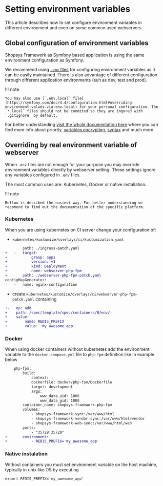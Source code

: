 # Setting environment variables

This article describes how to set configure environment variables in different environment and even on some common used webservers.

## Global configuration of environment variables

Shopsys Framework as Symfony based application is using the same environment configuration as Symfony.

We recommend using [`.env` files](https://symfony.com/doc/4.4/configuration.html#configuring-environment-variables-in-env-files) for configuring environment variables as it can be easily maintained. There is also advantage of different configuration through different application environments (suh as dev, test and prod).

!!! note

    You may also use [`.env.local` file](https://symfony.com/doc/4.4/configuration.html#overriding-environment-values-via-env-local) for your personal configuration. The `*.local` files should not be commited so they are ingored with `.gitignore` by default.

For better understanding [visit the whole documentation here](https://symfony.com/doc/4.4/configuration.html#configuration-environments) where you can find more info about priority, [variables encrypting](https://symfony.com/doc/4.4/configuration.html#encrypting-environment-variables-secrets), [syntax](https://symfony.com/doc/4.4/configuration.html#env-file-syntax) and much more.

## Overriding by real environment variable of webserver

When `.env` files are not enough for your purpose you may override environment variables directly by webserver setting. These settings ignore any variables configured in `.env` files.

The most common uses are: Kubernetes, Docker or native installation.

!!! note
    
    Bellow is descibed the easiest way. For better understanding we recomend to find out the documentation of the specific platform.

### Kubernetes

When you are using kubernetes on CI server change your configuration of:

- `kubernetes/kustomize/overlays/ci/kustomization.yaml`

```diff
        path: ./ingress-patch.yaml
+   -   target:
+           group: apps
+           version: v1
+           kind: Deployment
+           name: webserver-php-fpm
+       path: ./webserver-php-fpm-patch.yaml
configMapGenerator:
    -   name: nginx-configuration
```

- create `kubernetes/kustomize/overlays/ci/webserver-php-fpm-patch.yaml` containing

```diff
+-   op: add
+    path: /spec/template/spec/containers/0/env/-
+    value:
+        name: REDIS_PREFIX
+        value: 'my_awesome_app'
```

### Docker

When using docker containers without kubernetes add the environment variable to the `docker-compose.yml` file to `php-fpm` definition like in example below

```diff
    php-fpm:
        build:
            context: .
            dockerfile: docker/php-fpm/Dockerfile
            target: development
            args:
                www_data_uid: 1000
                www_data_gid: 1000
        container_name: shopsys-framework-php-fpm
        volumes:
            - shopsys-framework-sync:/var/www/html
            - shopsys-framework-vendor-sync:/var/www/html/vendor
            - shopsys-framework-web-sync:/var/www/html/web
        ports:
            - "35729:35729"
+       environment:
+           - REDIS_PREFIX='my_awesome_app'
```


### Native instalation

Without containers you must set environment variable on the host machine, typically in unix like OS by executing

```
export REDIS_PREFIX='my_awesome_app'
```
